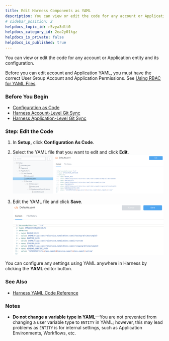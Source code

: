 ```yaml
---
title: Edit Harness Components as YAML
description: You can view or edit the code for any account or Application entity and its configuration. Before you can edit account and Application YAML, you must have the correct User Group Account and Applicati…
# sidebar_position: 2
helpdocs_topic_id: r5vya3dlt0
helpdocs_category_id: 2ea2y01kgz
helpdocs_is_private: false
helpdocs_is_published: true
---
```


You can view or edit the code for any account or Application entity and its configuration.

Before you can edit account and Application YAML, you must have the correct User Group Account and Application Permissions. See [Using RBAC for YAML Files](configuration-as-code.md#using-rbac-for-yaml-files).

### Before You Begin

* [Configuration as Code](configuration-as-code.md)
* [Harness Account-Level Git Sync](harness-account-level-sync.md)
* [Harness Application-Level Git Sync](harness-application-level-sync.md)

### Step: Edit the Code

1. In **Setup,** click **Configuration As Code**.
2. Select the YAML file that you want to edit and click **Edit**.![](./static/edit-the-code-in-harness-44.png)

3. Edit the YAML file and click **Save**.![](./static/edit-the-code-in-harness-45.png)


You can configure any settings using YAML anywhere in Harness by clicking the **YAML** editor button.

### See Also

* [Harness YAML Code Reference](../techref-category/configuration-as-code-yaml/harness-yaml-code-reference.md)

### Notes

* **Do not change a variable type in YAML**—You are not prevented from changing a user variable type to `ENTITY` in YAML; however, this may lead problems as `ENTITY` is for internal settings, such as Application Environments, Workflows, etc.

